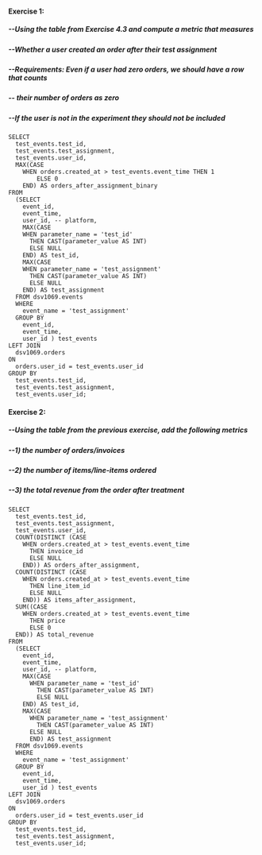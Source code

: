 #### Exercise 1:
#####  --Using the table from Exercise 4.3 and compute a metric that measures
#####  --Whether a user created an order after their test assignment
#####  --Requirements: Even if a user had zero orders, we should have a row that counts
#####  -- their number of orders as zero
#####  --If the user is not in the experiment they should not be included

    SELECT 
      test_events.test_id,
      test_events.test_assignment,
      test_events.user_id,
      MAX(CASE
        WHEN orders.created_at > test_events.event_time THEN 1
            ELSE 0
        END) AS orders_after_assignment_binary
    FROM
      (SELECT 
        event_id,
        event_time,
        user_id, -- platform,
        MAX(CASE
        WHEN parameter_name = 'test_id' 
          THEN CAST(parameter_value AS INT)
          ELSE NULL
        END) AS test_id,
        MAX(CASE
        WHEN parameter_name = 'test_assignment' 
          THEN CAST(parameter_value AS INT)
          ELSE NULL
        END) AS test_assignment
      FROM dsv1069.events
      WHERE 
        event_name = 'test_assignment'
      GROUP BY 
        event_id,
        event_time,
        user_id ) test_events
    LEFT JOIN 
      dsv1069.orders
    ON 
      orders.user_id = test_events.user_id
    GROUP BY 
      test_events.test_id,
      test_events.test_assignment,
      test_events.user_id;
      
  

#### Exercise 2:
#####  --Using the table from the previous exercise, add the following metrics
#####  --1) the number of orders/invoices
#####  --2) the number of items/line-items ordered
#####  --3) the total revenue from the order after treatment

    SELECT 
      test_events.test_id,
      test_events.test_assignment,
      test_events.user_id,
      COUNT(DISTINCT (CASE
        WHEN orders.created_at > test_events.event_time 
          THEN invoice_id
          ELSE NULL
        END)) AS orders_after_assignment,
      COUNT(DISTINCT (CASE
        WHEN orders.created_at > test_events.event_time 
          THEN line_item_id
          ELSE NULL
        END)) AS items_after_assignment,
      SUM((CASE
        WHEN orders.created_at > test_events.event_time 
          THEN price
          ELSE 0
      END)) AS total_revenue
    FROM
      (SELECT 
        event_id,
        event_time,
        user_id, -- platform,
        MAX(CASE
          WHEN parameter_name = 'test_id' 
            THEN CAST(parameter_value AS INT)
            ELSE NULL
        END) AS test_id,
        MAX(CASE
          WHEN parameter_name = 'test_assignment' 
            THEN CAST(parameter_value AS INT)
          ELSE NULL
          END) AS test_assignment
      FROM dsv1069.events
      WHERE 
        event_name = 'test_assignment'
      GROUP BY 
        event_id,
        event_time,
        user_id ) test_events
    LEFT JOIN 
      dsv1069.orders
    ON 
      orders.user_id = test_events.user_id
    GROUP BY 
      test_events.test_id,
      test_events.test_assignment,
      test_events.user_id;


